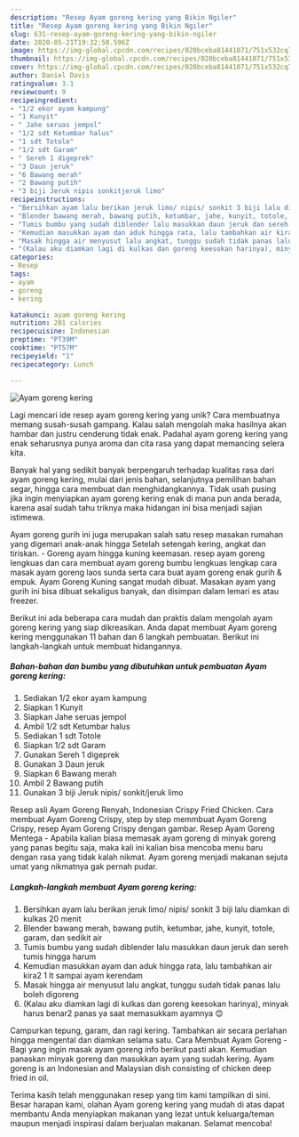 ```yaml
---
description: "Resep Ayam goreng kering yang Bikin Ngiler"
title: "Resep Ayam goreng kering yang Bikin Ngiler"
slug: 631-resep-ayam-goreng-kering-yang-bikin-ngiler
date: 2020-05-21T19:32:50.596Z
image: https://img-global.cpcdn.com/recipes/020bceba81441071/751x532cq70/ayam-goreng-kering-foto-resep-utama.jpg
thumbnail: https://img-global.cpcdn.com/recipes/020bceba81441071/751x532cq70/ayam-goreng-kering-foto-resep-utama.jpg
cover: https://img-global.cpcdn.com/recipes/020bceba81441071/751x532cq70/ayam-goreng-kering-foto-resep-utama.jpg
author: Daniel Davis
ratingvalue: 3.1
reviewcount: 9
recipeingredient:
- "1/2 ekor ayam kampung"
- "1 Kunyit"
- " Jahe seruas jempol"
- "1/2 sdt Ketumbar halus"
- "1 sdt Totole"
- "1/2 sdt Garam"
- " Sereh 1 digeprek"
- "3 Daun jeruk"
- "6 Bawang merah"
- "2 Bawang putih"
- "3 biji Jeruk nipis sonkitjeruk limo"
recipeinstructions:
- "Bersihkan ayam lalu berikan jeruk limo/ nipis/ sonkit 3 biji lalu diamkan di kulkas 20 menit"
- "Blender bawang merah, bawang putih, ketumbar, jahe, kunyit, totole, garam, dan sedikit air"
- "Tumis bumbu yang sudah diblender lalu masukkan daun jeruk dan sereh tumis hingga harum"
- "Kemudian masukkan ayam dan aduk hingga rata, lalu tambahkan air kira2 1 lt sampai ayam kerendam"
- "Masak hingga air menyusut lalu angkat, tunggu sudah tidak panas lalu boleh digoreng"
- "(Kalau aku diamkan lagi di kulkas dan goreng keesokan harinya), minyak harus benar2 panas ya saat memasukkam ayamnya 😊"
categories:
- Resep
tags:
- ayam
- goreng
- kering

katakunci: ayam goreng kering 
nutrition: 201 calories
recipecuisine: Indonesian
preptime: "PT39M"
cooktime: "PT57M"
recipeyield: "1"
recipecategory: Lunch

---
```



![Ayam goreng kering](https://img-global.cpcdn.com/recipes/020bceba81441071/751x532cq70/ayam-goreng-kering-foto-resep-utama.jpg)

Lagi mencari ide resep ayam goreng kering yang unik? Cara membuatnya memang susah-susah gampang. Kalau salah mengolah maka hasilnya akan hambar dan justru cenderung tidak enak. Padahal ayam goreng kering yang enak seharusnya punya aroma dan cita rasa yang dapat memancing selera kita.

Banyak hal yang sedikit banyak berpengaruh terhadap kualitas rasa dari ayam goreng kering, mulai dari jenis bahan, selanjutnya pemilihan bahan segar, hingga cara membuat dan menghidangkannya. Tidak usah pusing jika ingin menyiapkan ayam goreng kering enak di mana pun anda berada, karena asal sudah tahu triknya maka hidangan ini bisa menjadi sajian istimewa.

Ayam goreng gurih ini juga merupakan salah satu resep masakan rumahan yang digemari anak-anak hingga Setelah setengah kering, angkat dan tiriskan. - Goreng ayam hingga kuning keemasan. resep ayam goreng lengkuas dan cara membuat ayam goreng bumbu lengkuas lengkap cara masak ayam goreng laos sunda serta cara buat ayam goreng enak gurih &amp; empuk. Ayam Goreng Kuning sangat mudah dibuat. Masakan ayam yang gurih ini bisa dibuat sekaligus banyak, dan disimpan dalam lemari es atau freezer.


Berikut ini ada beberapa cara mudah dan praktis dalam mengolah ayam goreng kering yang siap dikreasikan. Anda dapat membuat Ayam goreng kering menggunakan 11 bahan dan 6 langkah pembuatan. Berikut ini langkah-langkah untuk membuat hidangannya.

<!--inarticleads1-->

##### Bahan-bahan dan bumbu yang dibutuhkan untuk pembuatan Ayam goreng kering:

1. Sediakan 1/2 ekor ayam kampung
1. Siapkan 1 Kunyit
1. Siapkan  Jahe seruas jempol
1. Ambil 1/2 sdt Ketumbar halus
1. Sediakan 1 sdt Totole
1. Siapkan 1/2 sdt Garam
1. Gunakan  Sereh 1 digeprek
1. Gunakan 3 Daun jeruk
1. Siapkan 6 Bawang merah
1. Ambil 2 Bawang putih
1. Gunakan 3 biji Jeruk nipis/ sonkit/jeruk limo


Resep asli Ayam Goreng Renyah, Indonesian Crispy Fried Chicken. Cara membuat Ayam Goreng Crispy, step by step memmbuat Ayam Goreng Crispy, resep Ayam Goreng Crispy dengan gambar. Resep Ayam Goreng Mentega - Apabila kalian biasa memasak ayam goreng di minyak goreng yang panas begitu saja, maka kali ini kalian bisa mencoba menu baru dengan rasa yang tidak kalah nikmat. Ayam goreng menjadi makanan sejuta umat yang nikmatnya gak pernah pudar. 

<!--inarticleads2-->

##### Langkah-langkah membuat Ayam goreng kering:

1. Bersihkan ayam lalu berikan jeruk limo/ nipis/ sonkit 3 biji lalu diamkan di kulkas 20 menit
1. Blender bawang merah, bawang putih, ketumbar, jahe, kunyit, totole, garam, dan sedikit air
1. Tumis bumbu yang sudah diblender lalu masukkan daun jeruk dan sereh tumis hingga harum
1. Kemudian masukkan ayam dan aduk hingga rata, lalu tambahkan air kira2 1 lt sampai ayam kerendam
1. Masak hingga air menyusut lalu angkat, tunggu sudah tidak panas lalu boleh digoreng
1. (Kalau aku diamkan lagi di kulkas dan goreng keesokan harinya), minyak harus benar2 panas ya saat memasukkam ayamnya 😊


Campurkan tepung, garam, dan ragi kering. Tambahkan air secara perlahan hingga mengental dan diamkan selama satu. Cara Membuat Ayam Goreng - Bagi yang ingin masak ayam goreng info berikut pasti akan. Kemudian panaskan minyak goreng dan masukkan ayam yang sudah kering. Ayam goreng is an Indonesian and Malaysian dish consisting of chicken deep fried in oil. 

Terima kasih telah menggunakan resep yang tim kami tampilkan di sini. Besar harapan kami, olahan Ayam goreng kering yang mudah di atas dapat membantu Anda menyiapkan makanan yang lezat untuk keluarga/teman maupun menjadi inspirasi dalam berjualan makanan. Selamat mencoba!
